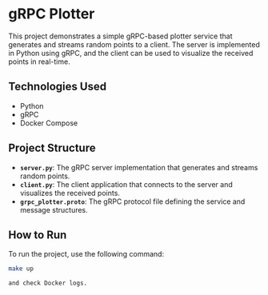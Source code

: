 # gRPC Plotter

This project demonstrates a simple gRPC-based plotter service that generates and streams random points to a client. The server is implemented in Python using gRPC, and the client can be used to visualize the received points in real-time.

## Technologies Used

- Python
- gRPC
- Docker Compose

## Project Structure

- **`server.py`**: The gRPC server implementation that generates and streams random points.
- **`client.py`**: The client application that connects to the server and visualizes the received points.
- **`grpc_plotter.proto`**: The gRPC protocol file defining the service and message structures.

## How to Run

To run the project, use the following command:

```bash
make up

and check Docker logs.
